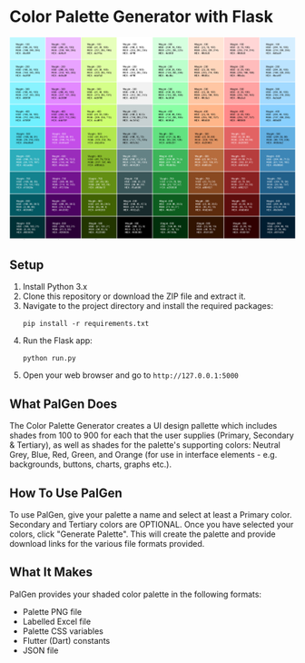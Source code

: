 # Color Palette Generator with Flask

<!-- insert Sample png url -->
<img src="https://github.com/chaisu1978/palgen/blob/main/app/files/ThreeColorPalette/ThreeColorPalette-color-palette.png" alt="Sample Palette">

## Setup

1. Install Python 3.x
2. Clone this repository or download the ZIP file and extract it.
3. Navigate to the project directory and install the required packages:
    ```
    pip install -r requirements.txt
    ```
4. Run the Flask app:
    ```
    python run.py
    ```
5. Open your web browser and go to `http://127.0.0.1:5000`

## What PalGen Does

The Color Palette Generator creates a UI design pallette which includes shades from 100 to 900 for each that the user supplies (Primary, Secondary & Tertiary), as well as shades for the palette's supporting colors: Neutral Grey, Blue, Red, Green, and Orange (for use in interface elements - e.g. backgrounds, buttons, charts, graphs etc.).

## How To Use PalGen

To use PalGen, give your palette a name and select at least a Primary color. Secondary and Tertiary colors are OPTIONAL. Once you have selected your colors, click "Generate Palette". This will create the palette and provide download links for the various file formats provided.

## What It Makes

PalGen provides your shaded color palette in the following formats:

* Palette PNG file
* Labelled Excel file
* Palette CSS variables
* Flutter (Dart) constants
* JSON file
